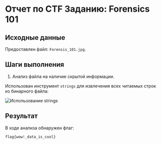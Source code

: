 # Отчет по CTF Заданию: Forensics 101

## Исходные данные
Предоставлен файл: `Forensis_101.jpg`.

## Шаги выполнения
1. Анализ файла на наличие скрытой информации.

Использован инструмент `strings` для извлечения всех читаемых строк из бинарного файла:

![Использование strings](screen.png)


## Результат

В ходе анализа обнаружен флаг:

`flag{wow!_data_is_cool}`